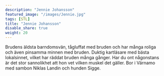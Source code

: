 ```yaml
---
description: "Jennie Johansson"
featured_image: "/images/Jennie.jpg"
tags: [STL]
title: "Jennie Johansson"
disable_share: true
weight: 20
---
```

Brudens äldsta barndomsvän, tågluffat med bruden och har många roliga och även pinsamma minnen med bruden. Duktig kartläsare med bästa lokalsinnet, vilket har räddat bruden många gånger. Har du ont någonstans är det stor sannolikhet att hon vet vilken muskel det gäller. Bor i Värnamo med sambon Niklas Landin och hunden Sigge. 